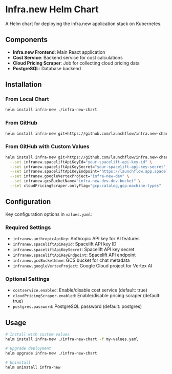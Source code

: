 # Infra.new Helm Chart

A Helm chart for deploying the infra.new application stack on Kubernetes.

## Components

- **Infra.new Frontend**: Main React application
- **Cost Service**: Backend service for cost calculations
- **Cloud Pricing Scraper**: Job for collecting cloud pricing data
- **PostgreSQL**: Database backend

## Installation

### From Local Chart
```bash
helm install infra-new ./infra-new-chart
```

### From GitHub
```bash
helm install infra-new git+https://github.com/launchflow/infra.new-charts@main?path=infra-new-chart
```

### From GitHub with Custom Values
```bash
helm install infra-new git+https://github.com/launchflow/infra.new-charts@main?path=infra-new-chart \
  --set infranew.spaceliftApiKeyId="your-spacelift-api-key-id" \
  --set infranew.spaceliftApiKeySecret="your-spacelift-api-key-secret" \
  --set infranew.spaceliftApiKeyEndpoint="https://launchflow.app.spacelift.io" \
  --set infranew.googleVertexProject="infra-new-dev" \
  --set infranew.gcsBucketName="infra-new-dev-dev-bucket" \
  --set cloudPricingScraper.onlyFlag="gcp:catalog,gcp:machine-types"
```

## Configuration

Key configuration options in `values.yaml`:

### Required Settings
- `infranew.anthropicApiKey`: Anthropic API key for AI features
- `infranew.spaceliftApiKeyId`: Spacelift API key ID
- `infranew.spaceliftApiKeySecret`: Spacelift API key secret
- `infranew.spaceliftApiKeyEndpoint`: Spacelift API endpoint
- `infranew.gcsBucketName`: GCS bucket for chat metadata
- `infranew.googleVertexProject`: Google Cloud project for Vertex AI

### Optional Settings
- `costservice.enabled`: Enable/disable cost service (default: true)
- `cloudPricingScraper.enabled`: Enable/disable pricing scraper (default: true)
- `postgres.password`: PostgreSQL password (default: postgres)

## Usage

```bash
# Install with custom values
helm install infra-new ./infra-new-chart -f my-values.yaml

# Upgrade deployment
helm upgrade infra-new ./infra-new-chart

# Uninstall
helm uninstall infra-new
```